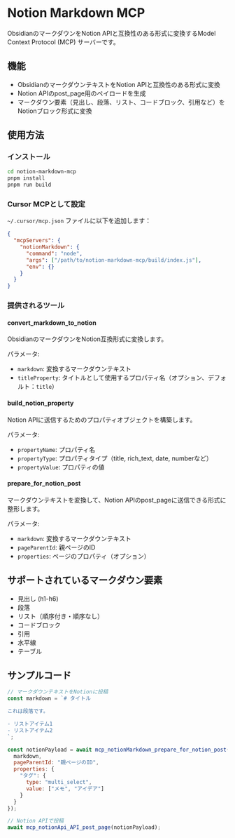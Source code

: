 # Notion Markdown MCP

ObsidianのマークダウンをNotion APIと互換性のある形式に変換するModel Context Protocol (MCP) サーバーです。

## 機能

- ObsidianのマークダウンテキストをNotion APIと互換性のある形式に変換
- Notion APIのpost_page用のペイロードを生成
- マークダウン要素（見出し、段落、リスト、コードブロック、引用など）をNotionブロック形式に変換

## 使用方法

### インストール

```bash
cd notion-markdown-mcp
pnpm install
pnpm run build
```

### Cursor MCPとして設定

`~/.cursor/mcp.json` ファイルに以下を追加します：

```json
{
  "mcpServers": {
    "notionMarkdown": {
      "command": "node",
      "args": ["/path/to/notion-markdown-mcp/build/index.js"],
      "env": {}
    }
  }
}
```

### 提供されるツール

#### convert_markdown_to_notion

ObsidianのマークダウンをNotion互換形式に変換します。

パラメータ:
- `markdown`: 変換するマークダウンテキスト
- `titleProperty`: タイトルとして使用するプロパティ名（オプション、デフォルト：`title`）

#### build_notion_property

Notion APIに送信するためのプロパティオブジェクトを構築します。

パラメータ:
- `propertyName`: プロパティ名
- `propertyType`: プロパティタイプ（title, rich_text, date, numberなど）
- `propertyValue`: プロパティの値

#### prepare_for_notion_post

マークダウンテキストを変換して、Notion APIのpost_pageに送信できる形式に整形します。

パラメータ:
- `markdown`: 変換するマークダウンテキスト
- `pageParentId`: 親ページのID
- `properties`: ページのプロパティ（オプション）

## サポートされているマークダウン要素

- 見出し (h1-h6)
- 段落
- リスト（順序付き・順序なし）
- コードブロック
- 引用
- 水平線
- テーブル

## サンプルコード

```javascript
// マークダウンテキストをNotionに投稿
const markdown = `# タイトル

これは段落です。

- リストアイテム1
- リストアイテム2
`;

const notionPayload = await mcp_notionMarkdown_prepare_for_notion_post({
  markdown,
  pageParentId: "親ページのID",
  properties: {
    "タグ": {
      type: "multi_select",
      value: ["メモ", "アイデア"]
    }
  }
});

// Notion APIで投稿
await mcp_notionApi_API_post_page(notionPayload);
``` 